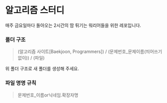 # 알고리즘 스터디
매주 금요일마다 돌아오는 2시간의 땀 튀기는 워리어들을 위한 레포입니다.

### 폴더 구조
> (알고리즘 사이트[Baekjoon, Programmers]) / (문제번호_문제이름(띄어쓰기없이)) / (파일)

위 폴더 구조로 새 폴더를 생성해 주세요.

### 파일 명명 규칙
> 문제번호_이름or닉네임.확장자명